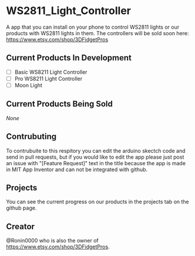 # WS2811_Light_Controller
A app that you can install on your phone to control WS2811 lights or our products with WS2811 lights in them. The controllers will be sold soon here: https://www.etsy.com/shop/3DFidgetPros
## Current Products In Development
- [ ] Basic WS8211 Light Controller
- [ ] Pro WS8211 Light Controller
- [ ] Moon Light 
## Current Products Being Sold
*None*
## Contrubuting
To contrubuite to this respitory you can edit the arduino skectch code and send in pull requests, but if you would like to edit the app please just post an issue with 
"[Feature Request]" text in the title because the app is made in MIT App Inventor and can not be integrated with github.
## Projects
You can see the current progress on our products in the projects tab on the github page.
## Creator
@Ronin0000 who is also the owner of https://www.etsy.com/shop/3DFidgetPros.
